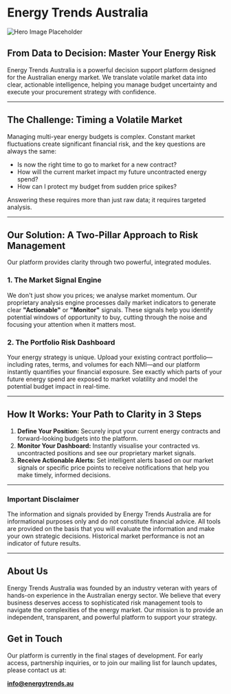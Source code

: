 # Energy Trends Australia

![Hero Image Placeholder](hero-image.png)

## From Data to Decision: Master Your Energy Risk

Energy Trends Australia is a powerful decision support platform designed for the Australian energy market. We translate volatile market data into clear, actionable intelligence, helping you manage budget uncertainty and execute your procurement strategy with confidence.

---

## The Challenge: Timing a Volatile Market

Managing multi-year energy budgets is complex. Constant market fluctuations create significant financial risk, and the key questions are always the same:
- Is now the right time to go to market for a new contract?
- How will the current market impact my future uncontracted energy spend?
- How can I protect my budget from sudden price spikes?

Answering these requires more than just raw data; it requires targeted analysis.

---

## Our Solution: A Two-Pillar Approach to Risk Management

Our platform provides clarity through two powerful, integrated modules.

### 1. The Market Signal Engine
We don't just show you prices; we analyse market momentum. Our proprietary analysis engine processes daily market indicators to generate clear **"Actionable"** or **"Monitor"** signals. These signals help you identify potential windows of opportunity to buy, cutting through the noise and focusing your attention when it matters most.

### 2. The Portfolio Risk Dashboard
Your energy strategy is unique. Upload your existing contract portfolio—including rates, terms, and volumes for each NMI—and our platform instantly quantifies your financial exposure. See exactly which parts of your future energy spend are exposed to market volatility and model the potential budget impact in real-time.

---

## How It Works: Your Path to Clarity in 3 Steps

1.  **Define Your Position:** Securely input your current energy contracts and forward-looking budgets into the platform.
2.  **Monitor Your Dashboard:** Instantly visualise your contracted vs. uncontracted positions and see our proprietary market signals.
3.  **Receive Actionable Alerts:** Set intelligent alerts based on our market signals or specific price points to receive notifications that help you make timely, informed decisions.

---

### **Important Disclaimer**
The information and signals provided by Energy Trends Australia are for informational purposes only and do not constitute financial advice. All tools are provided on the basis that you will evaluate the information and make your own strategic decisions. Historical market performance is not an indicator of future results.

---

## About Us

Energy Trends Australia was founded by an industry veteran with years of hands-on experience in the Australian energy sector. We believe that every business deserves access to sophisticated risk management tools to navigate the complexities of the energy market. Our mission is to provide an independent, transparent, and powerful platform to support your strategy.

## Get in Touch

Our platform is currently in the final stages of development. For early access, partnership inquiries, or to join our mailing list for launch updates, please contact us at:

**[info@energytrends.au](mailto:info@energytrends.au?subject=Inquiry%20from%20Website)**
